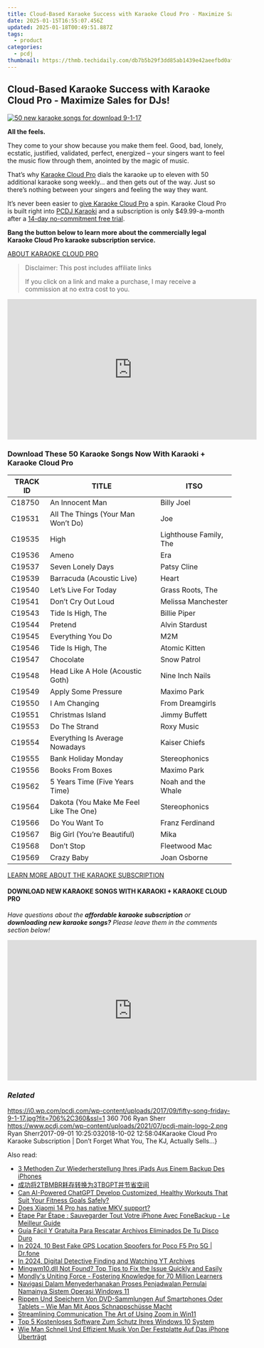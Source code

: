 ```yaml
---
title: Cloud-Based Karaoke Success with Karaoke Cloud Pro - Maximize Sales for DJs!
date: 2025-01-15T16:55:07.456Z
updated: 2025-01-18T00:49:51.887Z
tags:
  - product
categories:
  - pcdj
thumbnail: https://thmb.techidaily.com/db7b5b29f3dd85ab1439e42aeefbd0af6cf9e882cf1c9c7fcb2a6858953bbb8e.jpg
---
```


## Cloud-Based Karaoke Success with Karaoke Cloud Pro - Maximize Sales for DJs!

[![50 new karaoke songs for download 9-1-17](https://i0.wp.com/pcdj.com/wp-content/uploads/2017/09/fifty-song-friday-9-1-17.jpg?resize=706%2C321&ssl=1)](https://i0.wp.com/pcdj.com/wp-content/uploads/2017/09/fifty-song-friday-9-1-17.jpg?fit=706%2C360&ssl=1 "50 new karaoke songs for download 9-1-17")

**All the feels.**

They come to your show because you make them feel. Good, bad, lonely, ecstatic, justified, validated, perfect, energized – your singers want to feel the music flow through them, anointed by the magic of music.

That’s why [Karaoke Cloud Pro](https://tools.techidaily.com/pcdj/products/) dials the karaoke up to eleven with 50 additional karaoke song weekly… and then gets out of the way. Just so there’s nothing between your singers and feeling the way they want.

It’s never been easier to [give Karaoke Cloud Pro](https://www.karaokelocker.com/subscription.pl) a spin. Karaoke Cloud Pro is built right into [PCDJ Karaoki](https://tools.techidaily.com/pcdj/products/) and a subscription is only $49.99-a-month after a [14-day no-commitment free trial](https://www.karaokelocker.com/subscription.pl).

**Bang the button below to learn more about the commercially legal Karaoke Cloud Pro karaoke subscription service.**

[ABOUT KARAOKE CLOUD PRO](https://tools.techidaily.com/pcdj/products/)

>  Disclaimer: This post includes affiliate links
>
>  If you click on a link and make a purchase, I may receive a commission at no extra cost to you.
>

<!-- affiliate ads begin -->
<iframe width="560" height="315" src="https://www.youtube.com/embed/LaGNHfAT92w?si=bvHo1iYK2JBIPtRo" title="YouTube video player" frameborder="0" allow="accelerometer; autoplay; clipboard-write; encrypted-media; gyroscope; picture-in-picture; web-share" referrerpolicy="strict-origin-when-cross-origin" allowfullscreen></iframe>
<!-- affiliate ads end -->

### Download These 50 Karaoke Songs Now With Karaoki + Karaoke Cloud Pro

| **TRACK ID** | **TITLE**                              | **ITSO**               |
| ------------ | -------------------------------------- | ---------------------- |
| C18750       | An Innocent Man                        | Billy Joel             |
| C19531       | All The Things (Your Man Won’t Do)     | Joe                    |
| C19535       | High                                   | Lighthouse Family, The |
| C19536       | Ameno                                  | Era                    |
| C19537       | Seven Lonely Days                      | Patsy Cline            |
| C19539       | Barracuda (Acoustic Live)              | Heart                  |
| C19540       | Let’s Live For Today                   | Grass Roots, The       |
| C19541       | Don’t Cry Out Loud                     | Melissa Manchester     |
| C19543       | Tide Is High, The                      | Billie Piper           |
| C19544       | Pretend                                | Alvin Stardust         |
| C19545       | Everything You Do                      | M2M                    |
| C19546       | Tide Is High, The                      | Atomic Kitten          |
| C19547       | Chocolate                              | Snow Patrol            |
| C19548       | Head Like A Hole (Acoustic Goth)       | Nine Inch Nails        |
| C19549       | Apply Some Pressure                    | Maximo Park            |
| C19550       | I Am Changing                          | From Dreamgirls        |
| C19551       | Christmas Island                       | Jimmy Buffett          |
| C19553       | Do The Strand                          | Roxy Music             |
| C19554       | Everything Is Average Nowadays         | Kaiser Chiefs          |
| C19555       | Bank Holiday Monday                    | Stereophonics          |
| C19556       | Books From Boxes                       | Maximo Park            |
| C19562       | 5 Years Time (Five Years Time)         | Noah and the Whale     |
| C19564       | Dakota (You Make Me Feel Like The One) | Stereophonics          |
| C19566       | Do You Want To                         | Franz Ferdinand        |
| C19567       | Big Girl (You’re Beautiful)            | Mika                   |
| C19568       | Don’t Stop                             | Fleetwood Mac          |
| C19569       | Crazy Baby                             | Joan Osborne           |

[LEARN MORE ABOUT THE KARAOKE SUBSCRIPTION](https://tools.techidaily.com/pcdj/products/)

#### DOWNLOAD NEW KARAOKE SONGS WITH KARAOKI + KARAOKE CLOUD PRO

_Have questions about the **affordable karaoke subscription** or **downloading new karaoke songs?** Please leave them in the comments section below!_

<!-- affiliate ads begin -->
<iframe width="560" height="315" src="https://www.youtube.com/embed/Vca--yEhtdo?si=7ijqjyP-oi3LYze1" title="YouTube video player" frameborder="0" allow="accelerometer; autoplay; clipboard-write; encrypted-media; gyroscope; picture-in-picture; web-share" referrerpolicy="strict-origin-when-cross-origin" allowfullscreen></iframe>
<!-- affiliate ads end -->

### _Related_

https://i0.wp.com/pcdj.com/wp-content/uploads/2017/09/fifty-song-friday-9-1-17.jpg?fit=706%2C360&ssl=1 360 706 Ryan Sherr https://www.pcdj.com/wp-content/uploads/2021/07/pcdj-main-logo-2.png Ryan Sherr2017-09-01 10:25:032018-10-02 12:58:04Karaoke Cloud Pro Karaoke Subscription | Don’t Forget What You, The KJ, Actually Sells…}

<ins class="adsbygoogle"
     style="display:block"
     data-ad-format="autorelaxed"
     data-ad-client="ca-pub-7571918770474297"
     data-ad-slot="1223367746"></ins>

<ins class="adsbygoogle"
     style="display:block"
     data-ad-client="ca-pub-7571918770474297"
     data-ad-slot="8358498916"
     data-ad-format="auto"
     data-full-width-responsive="true"></ins>

<span class="atpl-alsoreadstyle">Also read:</span>
<div><ul>
<li><a href="https://discover-bits.techidaily.com/3-methoden-zur-wiederherstellung-ihres-ipads-aus-einem-backup-des-iphones/"><u>3 Methoden Zur Wiederherstellung Ihres iPads Aus Einem Backup Des iPhones</u></a></li>
<li><a href="https://discover-bits.techidaily.com/2tbmbr3tbgpt/"><u>成功将2TBMBR耗存转换为3TBGPT并节省空间</u></a></li>
<li><a href="https://tech-hub.techidaily.com/can-ai-powered-chatgpt-develop-customized-healthy-workouts-that-suit-your-fitness-goals-safely/"><u>Can AI-Powered ChatGPT Develop Customized, Healthy Workouts That Suit Your Fitness Goals Safely?</u></a></li>
<li><a href="https://phone-solutions.techidaily.com/does-xiaomi-14-pro-has-native-mkv-support-by-aiseesoft-video-converter-play-mkv-on-android/"><u>Does Xiaomi 14 Pro has native MKV support?</u></a></li>
<li><a href="https://discover-bits.techidaily.com/etape-par-etape-sauvegarder-tout-votre-iphone-avec-fonebackup-le-meilleur-guide/"><u>Étape Par Étape : Sauvegarder Tout Votre iPhone Avec FoneBackup - Le Meilleur Guide</u></a></li>
<li><a href="https://win-special.techidaily.com/guia-facil-y-gratuita-para-rescatar-archivos-eliminados-de-tu-disco-duro/"><u>Guía Fácil Y Gratuita Para Rescatar Archivos Eliminados De Tu Disco Duro</u></a></li>
<li><a href="https://change-location.techidaily.com/in-2024-10-best-fake-gps-location-spoofers-for-poco-f5-pro-5g-drfone-by-drfone-virtual-android/"><u>In 2024, 10 Best Fake GPS Location Spoofers for Poco F5 Pro 5G | Dr.fone</u></a></li>
<li><a href="https://youtube-web.techidaily.com/24-digital-detective-finding-and-watching-yt-archives/"><u>In 2024, Digital Detective Finding and Watching YT Archives</u></a></li>
<li><a href="https://tech-renaissance.techidaily.com/mingwm10dll-not-found-top-tips-to-fix-the-issue-quickly-and-easily/"><u>Mingwm10.dll Not Found? Top Tips to Fix the Issue Quickly and Easily</u></a></li>
<li><a href="https://mondly-stories.techidaily.com/mondlys-uniting-force-fostering-knowledge-for-70-million-learners/"><u>Mondly's Uniting Force - Fostering Knowledge for 70 Million Learners</u></a></li>
<li><a href="https://discover-bits.techidaily.com/navigasi-dalam-menyederhanakan-proses-penjadwalan-pernulai-namainya-sistem-operasi-windows-11/"><u>Navigasi Dalam Menyederhanakan Proses Penjadwalan Pernulai Namainya Sistem Operasi Windows 11</u></a></li>
<li><a href="https://solve-outstanding.techidaily.com/rippen-und-speichern-von-dvd-sammlungen-auf-smartphones-oder-tablets-wie-man-mit-apps-schnappschusse-macht/"><u>Rippen Und Speichern Von DVD-Sammlungen Auf Smartphones Oder Tablets – Wie Man Mit Apps Schnappschüsse Macht</u></a></li>
<li><a href="https://fox-info.techidaily.com/streamlining-communication-the-art-of-using-zoom-in-win11/"><u>Streamlining Communication The Art of Using Zoom in Win11</u></a></li>
<li><a href="https://discover-bits.techidaily.com/top-5-kostenloses-software-zum-schutz-ihres-windows-10-system/"><u>Top 5 Kostenloses Software Zum Schutz Ihres Windows 10 System</u></a></li>
<li><a href="https://discover-bits.techidaily.com/wie-man-schnell-und-effizient-musik-von-der-festplatte-auf-das-iphone-ubertragt/"><u>Wie Man Schnell Und Effizient Musik Von Der Festplatte Auf Das iPhone Überträgt</u></a></li>
</ul></div>

